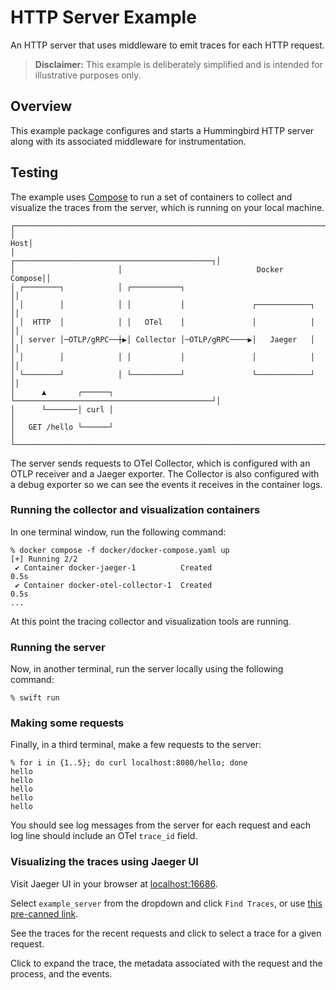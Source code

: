 # HTTP Server Example

An HTTP server that uses middleware to emit traces for each HTTP request.

> **Disclaimer:** This example is deliberately simplified and is intended for
> illustrative purposes only.

## Overview

This example package configures and starts a Hummingbird HTTP server along with
its associated middleware for instrumentation.

## Testing

The example uses [Compose](https://docs.docker.com/compose) to run a set of
containers to collect and visualize the traces from the server, which is
running on your local machine.

```none
┌─────────────────────────────────────────────────────────────────────┐
│                                                                 Host│
│                       ┌────────────────────────────────────────────┐│
│                       │                              Docker Compose││
│ ┌────────┐            │ ┌───────────┐                              ││
│ │        │            │ │           │               ┌────────────┐ ││
│ │  HTTP  │            │ │   OTel    │               │            │ ││
│ │ server │─OTLP/gRPC──┼▶│ Collector │─OTLP/gRPC────▶│   Jaeger   │ ││
│ │        │            │ │           │               │            │ ││
│ └────────┘            │ └───────────┘               └────────────┘ ││
│      ▲       ┌──────┐ └────────────────────────────────────────────┘│
│      └───────│ curl │                                               │
│   GET /hello └──────┘                                               │
└─────────────────────────────────────────────────────────────────────┘
```

The server sends requests to OTel Collector, which is configured with an OTLP
receiver and a Jaeger exporter. The Collector is also configured with a debug
exporter so we can see the events it receives in the container logs.

### Running the collector and visualization containers

In one terminal window, run the following command:

```console
% docker compose -f docker/docker-compose.yaml up
[+] Running 2/2
 ✔ Container docker-jaeger-1          Created                       0.5s
 ✔ Container docker-otel-collector-1  Created                       0.5s
...
```

At this point the tracing collector and visualization tools are running.

### Running the server

Now, in another terminal, run the server locally using the following command:

```console
% swift run
```

### Making some requests

Finally, in a third terminal, make a few requests to the server:

```console
% for i in {1..5}; do curl localhost:8080/hello; done
hello
hello
hello
hello
hello
```

You should see log messages from the server for each request and each log line
should include an OTel `trace_id` field.

### Visualizing the traces using Jaeger UI

Visit Jaeger UI in your browser at [localhost:16686](http://localhost:16686).

Select `example_server` from the dropdown and click `Find Traces`, or use
[this pre-canned link](http://localhost:16686/search?service=example_server).

See the traces for the recent requests and click to select a trace for a given request.

Click to expand the trace, the metadata associated with the request and the
process, and the events.
